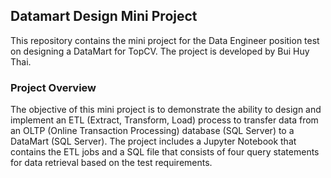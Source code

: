 ## Datamart Design Mini Project

This repository contains the mini project for the Data Engineer position test on designing a DataMart for TopCV. The project is developed by Bui Huy Thai.

### Project Overview

The objective of this mini project is to demonstrate the ability to design and implement an ETL (Extract, Transform, Load) process to transfer data from an OLTP (Online Transaction Processing) database (SQL Server) to a DataMart (SQL Server). The project includes a Jupyter Notebook that contains the ETL jobs and a SQL file that consists of four query statements for data retrieval based on the test requirements.

